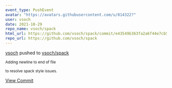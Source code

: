 ```yaml
---
event_type: PushEvent
avatar: "https://avatars.githubusercontent.com/u/814322?"
user: vsoch
date: 2021-10-29
repo_name: vsoch/spack
html_url: https://github.com/vsoch/spack/commit/e43549b363fa2a6f44e7cb573a89210a3673e28d
repo_url: https://github.com/vsoch/spack
---
```


<a href='https://github.com/vsoch' target='_blank'>vsoch</a> pushed to <a href='https://github.com/vsoch/spack' target='_blank'>vsoch/spack</a>

<small>Adding newline to end of file

to resolve spack style issues.</small>

<a href='https://github.com/vsoch/spack/commit/e43549b363fa2a6f44e7cb573a89210a3673e28d' target='_blank'>View Commit</a>